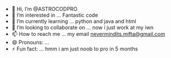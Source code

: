 - 👋 Hi, I’m @ASTROCODPRO
- 👀 I’m interested in ... Fantastic code
- 🌱 I’m currently learning ... python and java and html
- 💞️ I’m looking to collaborate on ... now i just work at my iwn
- 📫 How to reach me ... my email nevermindits.mifta@gmail.com
- 😄 Pronouns: ...
- ⚡ Fun fact: ... hmm i am just noob to pro in 5 months

<!---
ASTROCODPRO/ASTROCODPRO is a ✨ special ✨ repository because its `README.md` (this file) appears on your GitHub profile.
You can click the Preview link to take a look at your changes.
--->
